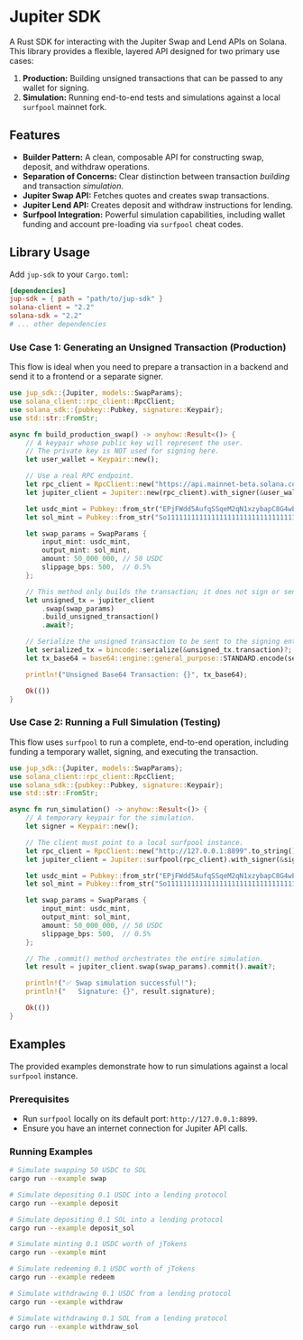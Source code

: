 # Jupiter SDK

A Rust SDK for interacting with the Jupiter Swap and Lend APIs on Solana. This library provides a flexible, layered API designed for two primary use cases:

1.  **Production:** Building unsigned transactions that can be passed to any wallet for signing.
2.  **Simulation:** Running end-to-end tests and simulations against a local `surfpool` mainnet fork.

## Features

-   **Builder Pattern:** A clean, composable API for constructing swap, deposit, and withdraw operations.
-   **Separation of Concerns:** Clear distinction between transaction *building* and transaction *simulation*.
-   **Jupiter Swap API:** Fetches quotes and creates swap transactions.
-   **Jupiter Lend API:** Creates deposit and withdraw instructions for lending.
-   **Surfpool Integration:** Powerful simulation capabilities, including wallet funding and account pre-loading via `surfpool` cheat codes.

## Library Usage

Add `jup-sdk` to your `Cargo.toml`:

```toml
[dependencies]
jup-sdk = { path = "path/to/jup-sdk" }
solana-client = "2.2"
solana-sdk = "2.2"
# ... other dependencies
```

### Use Case 1: Generating an Unsigned Transaction (Production)

This flow is ideal when you need to prepare a transaction in a backend and send it to a frontend or a separate signer.

```rust
use jup_sdk::{Jupiter, models::SwapParams};
use solana_client::rpc_client::RpcClient;
use solana_sdk::{pubkey::Pubkey, signature::Keypair};
use std::str::FromStr;

async fn build_production_swap() -> anyhow::Result<()> {
    // A keypair whose public key will represent the user.
    // The private key is NOT used for signing here.
    let user_wallet = Keypair::new();

    // Use a real RPC endpoint.
    let rpc_client = RpcClient::new("https://api.mainnet-beta.solana.com".to_string());
    let jupiter_client = Jupiter::new(rpc_client).with_signer(&user_wallet);

    let usdc_mint = Pubkey::from_str("EPjFWdd5AufqSSqeM2qN1xzybapC8G4wEGGkZwyTDt1v")?;
    let sol_mint = Pubkey::from_str("So11111111111111111111111111111111111111112")?;

    let swap_params = SwapParams {
        input_mint: usdc_mint,
        output_mint: sol_mint,
        amount: 50_000_000, // 50 USDC
        slippage_bps: 500,  // 0.5%
    };

    // This method only builds the transaction; it does not sign or send it.
    let unsigned_tx = jupiter_client
        .swap(swap_params)
        .build_unsigned_transaction()
        .await?;

    // Serialize the unsigned transaction to be sent to the signing entity.
    let serialized_tx = bincode::serialize(&unsigned_tx.transaction)?;
    let tx_base64 = base64::engine::general_purpose::STANDARD.encode(serialized_tx);

    println!("Unsigned Base64 Transaction: {}", tx_base64);

    Ok(())
}
```

### Use Case 2: Running a Full Simulation (Testing)

This flow uses `surfpool` to run a complete, end-to-end operation, including funding a temporary wallet, signing, and executing the transaction.

```rust
use jup_sdk::{Jupiter, models::SwapParams};
use solana_client::rpc_client::RpcClient;
use solana_sdk::{pubkey::Pubkey, signature::Keypair};
use std::str::FromStr;

async fn run_simulation() -> anyhow::Result<()> {
    // A temporary keypair for the simulation.
    let signer = Keypair::new();

    // The client must point to a local surfpool instance.
    let rpc_client = RpcClient::new("http://127.0.0.1:8899".to_string());
    let jupiter_client = Jupiter::surfpool(rpc_client).with_signer(&signer);

    let usdc_mint = Pubkey::from_str("EPjFWdd5AufqSSqeM2qN1xzybapC8G4wEGGkZwyTDt1v")?;
    let sol_mint = Pubkey::from_str("So11111111111111111111111111111111111111112")?;

    let swap_params = SwapParams {
        input_mint: usdc_mint,
        output_mint: sol_mint,
        amount: 50_000_000, // 50 USDC
        slippage_bps: 500,  // 0.5%
    };

    // The .commit() method orchestrates the entire simulation.
    let result = jupiter_client.swap(swap_params).commit().await?;

    println!("✅ Swap simulation successful!");
    println!("   Signature: {}", result.signature);

    Ok(())
}
```

## Examples

The provided examples demonstrate how to run simulations against a local `surfpool` instance.

### Prerequisites

-   Run `surfpool` locally on its default port: `http://127.0.0.1:8899`.
-   Ensure you have an internet connection for Jupiter API calls.

### Running Examples

```bash
# Simulate swapping 50 USDC to SOL
cargo run --example swap

# Simulate depositing 0.1 USDC into a lending protocol
cargo run --example deposit

# Simulate depositing 0.1 SOL into a lending protocol
cargo run --example deposit_sol

# Simulate minting 0.1 USDC worth of jTokens
cargo run --example mint

# Simulate redeeming 0.1 USDC worth of jTokens
cargo run --example redeem

# Simulate withdrawing 0.1 USDC from a lending protocol
cargo run --example withdraw

# Simulate withdrawing 0.1 SOL from a lending protocol
cargo run --example withdraw_sol
```
